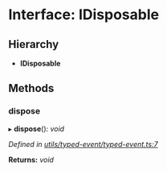 # Interface: IDisposable

## Hierarchy

* **IDisposable**

## Methods

###  dispose

▸ **dispose**(): *void*

*Defined in [utils/typed-event/typed-event.ts:7](https://github.com/TNOCS/csnext/blob/b9521f0/packages/cs-core/src/utils/typed-event/typed-event.ts#L7)*

**Returns:** *void*
